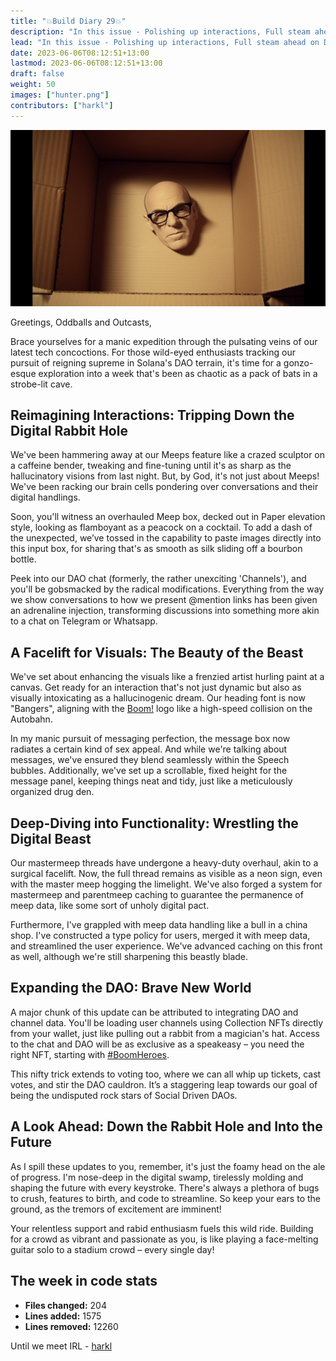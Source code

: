 ```yaml
---
title: "💥Build Diary 29💥"
description: "In this issue - Polishing up interactions, Full steam ahead on DAO delivery and More"
lead: "In this issue - Polishing up interactions, Full steam ahead on DAO delivery and More"
date: 2023-06-06T08:12:51+13:00
lastmod: 2023-06-06T08:12:51+13:00
draft: false
weight: 50
images: ["hunter.png"]
contributors: ["harkl"]
---
```


![Hunter S](hunter.png)

Greetings, Oddballs and Outcasts,

Brace yourselves for a manic expedition through the pulsating veins of our latest tech concoctions. For those wild-eyed enthusiasts tracking our pursuit of reigning supreme in Solana's DAO terrain, it's time for a gonzo-esque exploration into a week that's been as chaotic as a pack of bats in a strobe-lit cave.

## Reimagining Interactions: Tripping Down the Digital Rabbit Hole

We've been hammering away at our Meeps feature like a crazed sculptor on a caffeine bender, tweaking and fine-tuning until it's as sharp as the hallucinatory visions from last night. But, by God, it's not just about Meeps! We've been racking our brain cells pondering over conversations and their digital handlings.

Soon, you'll witness an overhauled Meep box, decked out in Paper elevation style, looking as flamboyant as a peacock on a cocktail. To add a dash of the unexpected, we’ve tossed in the capability to paste images directly into this input box, for sharing that's as smooth as silk sliding off a bourbon bottle.

Peek into our DAO chat (formerly, the rather unexciting 'Channels'), and you'll be gobsmacked by the radical modifications. Everything from the way we show conversations to how we present @mention links has been given an adrenaline injection, transforming discussions into something more akin to a chat on Telegram or Whatsapp.

## A Facelift for Visuals: The Beauty of the Beast

We've set about enhancing the visuals like a frenzied artist hurling paint at a canvas. Get ready for an interaction that's not just dynamic but also as visually intoxicating as a hallucinogenic dream. Our heading font is now "Bangers", aligning with the [Boom!](https://boom.army) logo like a high-speed collision on the Autobahn.

In my manic pursuit of messaging perfection, the message box now radiates a certain kind of sex appeal. And while we're talking about messages, we've ensured they blend seamlessly within the Speech bubbles. Additionally, we've set up a scrollable, fixed height for the message panel, keeping things neat and tidy, just like a meticulously organized drug den.

## Deep-Diving into Functionality: Wrestling the Digital Beast

Our mastermeep threads have undergone a heavy-duty overhaul, akin to a surgical facelift. Now, the full thread remains as visible as a neon sign, even with the master meep hogging the limelight. We've also forged a system for mastermeep and parentmeep caching to guarantee the permanence of meep data, like some sort of unholy digital pact.

Furthermore, I've grappled with meep data handling like a bull in a china shop. I've constructed a type policy for users, merged it with meep data, and streamlined the user experience. We've advanced caching on this front as well, although we're still sharpening this beastly blade.

## Expanding the DAO: Brave New World

A major chunk of this update can be attributed to integrating DAO and channel data. You'll be loading user channels using Collection NFTs directly from your wallet, just like pulling out a rabbit from a magician's hat. Access to the chat and DAO will be as exclusive as a speakeasy – you need the right NFT, starting with [#BoomHeroes](https://www.tensor.trade/trade/boomheroes).

This nifty trick extends to voting too, where we can all whip up tickets, cast votes, and stir the DAO cauldron. It’s a staggering leap towards our goal of being the undisputed rock stars of Social Driven DAOs.

## A Look Ahead: Down the Rabbit Hole and Into the Future

As I spill these updates to you, remember, it's just the foamy head on the ale of progress. I'm nose-deep in the digital swamp, tirelessly molding and shaping the future with every keystroke. There's always a plethora of bugs to crush, features to birth, and code to streamline. So keep your ears to the ground, as the tremors of excitement are imminent!

Your relentless support and rabid enthusiasm fuels this wild ride. Building for a crowd as vibrant and passionate as you, is like playing a face-melting guitar solo to a stadium crowd – every single day!

## The week in code stats

- **Files changed:** 204
- **Lines added:** 1575
- **Lines removed:** 12260

Until we meet IRL - [harkl](https://boom.army/harkl)
